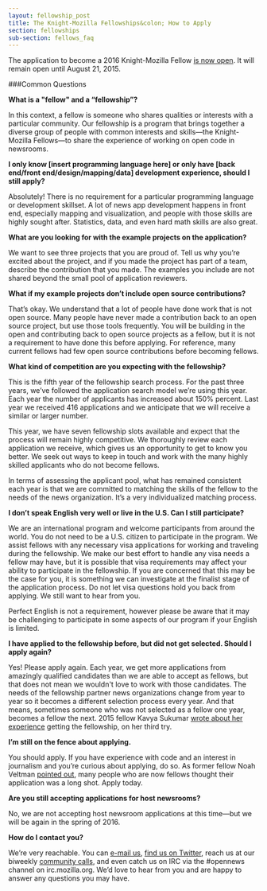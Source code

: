 ```yaml
---
layout: fellowship_post
title: The Knight-Mozilla Fellowships&colon; How to Apply
section: fellowships
sub-section: fellows_faq
---
```


<p class="bodybig">The application to become a 2016 Knight-Mozilla Fellow <a href="/what/fellowships/apply">is now open</a>. It will remain open until August 21, 2015.

###Common Questions

**What is a "fellow" and a “fellowship”?**

In this context, a fellow is someone who shares qualities or interests with a particular community. Our fellowship is a program that brings together a diverse group of people with common interests and skills—the Knight-Mozilla Fellows—to share the experience of working on open code in newsrooms.

**I only know [insert programming language here] or only have [back end/front end/design/mapping/data] development experience, should I still apply?**

Absolutely! There is no requirement for a particular programming language or development skillset. A lot of news app development happens in front end, especially mapping and visualization, and people with those skills are highly sought after. Statistics, data, and even hard math skills are also great.

**What are you looking for with the example projects on the application?**

We want to see three projects that you are proud of. Tell us why you’re excited about the project, and if you made the project has part of a team, describe the contribution that you made. The examples you include are not shared beyond the small pool of application reviewers.

**What if my example projects don’t include open source contributions?**

That’s okay. We understand that a lot of people have done work that is not open source. Many people have never made a contribution back to an open source project, but use those tools frequently. You will be building in the open and contributing back to open source projects as a fellow, but it is not a requirement to have done this before applying. For reference, many current fellows had few open source contributions before becoming fellows.

**What kind of competition are you expecting with the fellowship?**

This is the fifth year of the fellowship search process. For the past three years, we’ve followed the application search model we’re using this year. Each year the number of applicants has increased about 150% percent. Last year we received 416 applications and we anticipate that we will receive a similar or larger number.

This year, we have seven fellowship slots available and expect that the process will remain highly competitive. We thoroughly review each application we receive, which gives us an opportunity to get to know you better. We seek out ways to keep in touch and work with the many highly skilled applicants who do not become fellows.

In terms of assessing the applicant pool, what has remained  consistent each year is that we are committed to matching the skills of the fellow to the needs of the news organization. It’s a very individualized matching process.

**I don’t speak English very well or live in the U.S. Can I still participate?**

We are an international program and welcome participants from around the world. You do not need to be a U.S. citizen to participate in the program. We assist fellows with any necessary visa applications for working and traveling during the fellowship. We make our best effort to handle any visa needs a fellow may have, but it is possible that visa requirements may affect your ability to participate in the fellowship. If you are concerned that this may be the case for you, it is something we can investigate at the finalist stage of the application process. Do not let visa questions hold you back from applying. We still want to hear from you.

Perfect English is not a requirement, however please be aware that it may be challenging to participate in some aspects of our program if your English is limited.

**I have applied to the fellowship before, but did not get selected. Should I apply again?**

Yes! Please apply again. Each year, we get more applications from amazingly qualified candidates than we are able to accept as fellows, but that does not mean we wouldn't love to work with those candidates. The needs of the fellowship partner news organizations change from year to year so it becomes a different selection process every year. And that means, sometimes someone who was not selected as a fellow one year, becomes a fellow the next. 2015 fellow Kavya Sukumar [wrote about her experience](http://blog.kavyasukumar.com/third-time-is-the-charm/) getting the fellowship, on her third try.

**I’m still on the fence about applying.**

You should apply. If you have experience with code and an interest in  journalism and you’re curious about applying, do so. As former fellow  Noah Veltman [pointed out](http://veltman.tumblr.com/post/56132893301/code-the-newsroom-and-self-doubt), many people who are now fellows thought their application was a long shot. Apply today.

**Are you still accepting applications for host newsrooms?**

No, we are not accepting host newsroom applications at this time—but we will be again in the spring of 2016.

**How do I contact you?**

We’re very reachable. You can [e-mail us](mailto:info@opennews.org), [find us on Twitter](https://twitter.com/opennews), reach us at our biweekly [community calls](https://wiki.mozilla.org/OpenNews/Calls), and even catch us on IRC via the #opennews channel on irc.mozilla.org. We’d love to hear from you and are happy to answer any questions you may have.
